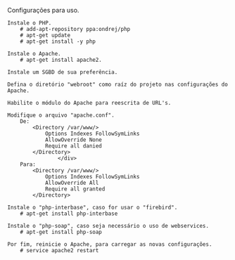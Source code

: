 Configurações para uso.
	
	Instale o PHP.
		# add-apt-repository ppa:ondrej/php
		# apt-get update
		# apt-get install -y php
	
	Instale o Apache.
		# apt-get install apache2.
	
	Instale um SGBD de sua preferência.
	
	Defina o diretório "webroot" como raíz do projeto nas configurações do Apache.
	
	Habilite o módulo do Apache para reescrita de URL's.
	
	Modifique o arquivo "apache.conf".
		De:
			<Directory /var/www/>
				Options Indexes FollowSymLinks
				AllowOverride None
				Require all danied
			</Directory>	
					</div>
		Para:
			<Directory /var/www/>
				Options Indexes FollowSymLinks
				AllowOverride All
				Require all granted
			</Directory>	

	Instale o "php-interbase", caso for usar o "firebird".
		# apt-get install php-interbase
	
	Instale o "php-soap", caso seja necessário o uso de webservices.
		# apt-get install php-soap
	
	Por fim, reinicie o Apache, para carregar as novas configurações.
		# service apache2 restart